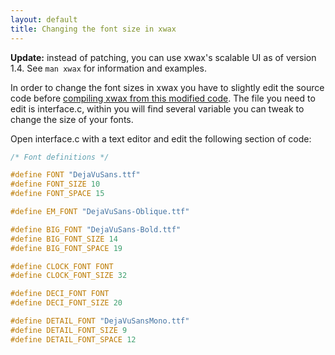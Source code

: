```yaml
---
layout: default
title: Changing the font size in xwax
---
```


**Update:** instead of patching, you can use xwax's scalable UI as of version 1.4. See `man xwax` for information and examples.

In order to change the font sizes in xwax you have to slightly edit the source code before [compiling xwax from this modified code](build_xwax_from_source). The file you need to edit is interface.c, within you will find several variable you can tweak to change the size of your fonts.

Open interface.c with a text editor and edit the following section of code:

```C
/* Font definitions */

#define FONT "DejaVuSans.ttf"
#define FONT_SIZE 10
#define FONT_SPACE 15

#define EM_FONT "DejaVuSans-Oblique.ttf"

#define BIG_FONT "DejaVuSans-Bold.ttf"
#define BIG_FONT_SIZE 14
#define BIG_FONT_SPACE 19

#define CLOCK_FONT FONT
#define CLOCK_FONT_SIZE 32

#define DECI_FONT FONT
#define DECI_FONT_SIZE 20

#define DETAIL_FONT "DejaVuSansMono.ttf"
#define DETAIL_FONT_SIZE 9
#define DETAIL_FONT_SPACE 12
```
